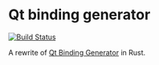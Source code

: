 # Qt binding generator

[![Build Status](https://travis-ci.org/SfietKonstantin/qt-binding-generator.svg?branch=master)](https://travis-ci.org/SfietKonstantin/qt-binding-generator)

A rewrite of [Qt Binding Generator](https://www.vandenoever.info/blog/2017/09/04/rust_qt_binding_generator.html) in Rust.
